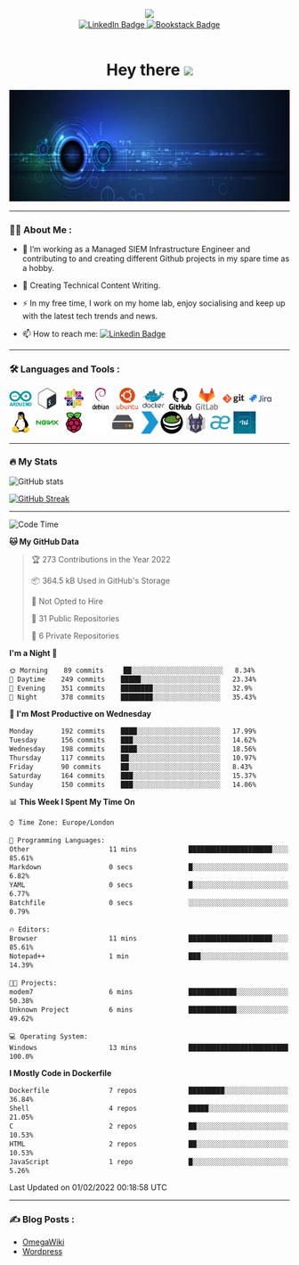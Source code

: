 <div id="header" align="center">
  <img src="https://media.giphy.com/media/f3iwJFOVOwuy7K6FFw/giphy.gif" width="300"/>
<div id="badges">
  <a href="https://www.linkedin.com/in/alexlaneit/">
    <img src="https://img.shields.io/badge/LinkedIn-blue?style=for-the-badge&logo=linkedin&logoColor=white" alt="LinkedIn Badge"/>
  </a>
  <a href="https://omegawiki.modem7.com">
  <img src="https://img.shields.io/badge/Bookstack-blue?style=for-the-badge&logo=BookStack&logoColor=white" alt="Bookstack Badge"/>
  </a>
</div>
  <img src="https://komarev.com/ghpvc/?username=modem7&style=flat-square&color=blue" alt=""/>
<h1>
  Hey there
  <img src="https://media.giphy.com/media/hvRJCLFzcasrR4ia7z/giphy.gif" width="30px"/>
</h1>
</div>

<div align="center">
  <img src="https://github.com/modem7/MiscAssets/blob/master/images/ezgif-6-79e26c05da.jpg" width="800" height="200"/>
</div>

---

### :man_technologist: About Me :
- :telescope: I’m working as a Managed SIEM Infrastructure Engineer and contributing to and creating different Github projects in my spare time as a hobby.

- :seedling: Creating Technical Content Writing.

- :zap: In my free time, I work on my home lab, enjoy socialising and keep up with the latest tech trends and news.

- :mailbox: How to reach me: [![Linkedin Badge](https://img.shields.io/badge/-AlexLaneIT-blue?style=flat&logo=Linkedin&logoColor=white)](https://www.linkedin.com/in/alexlaneit/)

---

### :hammer_and_wrench: Languages and Tools :
<div>
  <img src="https://github.com/devicons/devicon/blob/master/icons/arduino/arduino-original-wordmark.svg" title="Arduino" alt="Arduino" width="40" height="40"/>&nbsp;
  <img src="https://github.com/devicons/devicon/blob/master/icons/bash/bash-original.svg" title="Bash" alt="Bash" width="40" height="40"/>&nbsp;
  <img src="https://github.com/devicons/devicon/blob/master/icons/centos/centos-original.svg" title="Centos" alt="Centos" width="40" height="40"/>&nbsp;
  <img src="https://github.com/devicons/devicon/blob/master/icons/debian/debian-original-wordmark.svg" title="Daebian" alt="Debian " width="40" height="40"/>&nbsp;
  <img src="https://github.com/devicons/devicon/blob/master/icons/ubuntu/ubuntu-plain-wordmark.svg" title="Ubuntu" alt="Ubuntu" width="40" height="40"/>&nbsp;
  <img src="https://github.com/devicons/devicon/blob/master/icons/docker/docker-original-wordmark.svg" title="Docker" alt="Docker" width="40" height="40"/>&nbsp;
  <img src="https://github.com/devicons/devicon/blob/master/icons/github/github-original-wordmark.svg"  title="Github" alt="Github" width="40" height="40"/>&nbsp;
  <img src="https://github.com/devicons/devicon/blob/master/icons/gitlab/gitlab-original-wordmark.svg" title="Gitlab" alt="Gitlab" width="40" height="40"/>&nbsp;
  <img src="https://github.com/devicons/devicon/blob/master/icons/git/git-original-wordmark.svg" title="Git" alt="Git" width="40" height="40"/>&nbsp;
  <img src="https://github.com/devicons/devicon/blob/master/icons/jira/jira-original-wordmark.svg" title="Jira" alt="Jira" width="40" height="40"/>&nbsp;
  <img src="https://github.com/devicons/devicon/blob/master/icons/linux/linux-original.svg" title="Linux" alt="Linux" width="40" height="40"/>&nbsp;
  <img src="https://github.com/devicons/devicon/blob/master/icons/nginx/nginx-original.svg" title="Nginx" alt="Nginx" width="40" height="40"/>&nbsp;
  <img src="https://github.com/devicons/devicon/blob/master/icons/raspberrypi/raspberrypi-original.svg" title="Raspberrypi" alt="Raspberrypi" width="40" height="40"/>
  <img src="https://github.com/modem7/MiscAssets/blob/master/Icons/droneci.png?raw=true" title="DroneCI" alt="DroneCI" width="40" height="40"/>
  <img src="https://github.com/modem7/MiscAssets/blob/master/Icons/borgbase.png" title="Borg" alt="Borg" width="40" height="40"/>
  <img src="https://github.com/modem7/MiscAssets/blob/master/Icons/3CX.png" title="3CX" alt="3CX" width="40" height="40"/>
  <img src="https://github.com/modem7/MiscAssets/blob/master/Icons/guac.png" title="Guacamole" alt="Guacamole" width="40" height="40"/>
  <img src="https://github.com/modem7/MiscAssets/blob/master/Icons/snyk.png" title="Snyk" alt="Snyk" width="40" height="40"/>
  <img src="https://github.com/modem7/MiscAssets/blob/master/Icons/traefik.png" title="Traefik" alt="Traefik" width="40" height="40"/>
  <img src="https://github.com/modem7/MiscAssets/blob/master/Icons/wekan-logo.png" title="Wekan" alt="Wekan" width="40" height="40"/>
</div>

---

### :fire: My Stats
![GitHub stats](https://github-readme-stats.vercel.app/api?username=modem7&show_icons=true&theme=gotham&count_private=true")

[![GitHub Streak](http://github-readme-streak-stats.herokuapp.com?user=modem7&theme=dark&date_format=M%20j%5B%2C%20Y%5D)](https://git.io/streak-stats)

---

<!--START_SECTION:waka-->
![Code Time](http://img.shields.io/badge/Code%20Time-31%20mins-blue)

**🐱 My GitHub Data** 

> 🏆 273 Contributions in the Year 2022
 > 
> 📦 364.5 kB Used in GitHub's Storage 
 > 
> 🚫 Not Opted to Hire
 > 
> 📜 31 Public Repositories 
 > 
> 🔑 6 Private Repositories  
 > 
**I'm a Night 🦉** 

```text
🌞 Morning    89 commits     ██░░░░░░░░░░░░░░░░░░░░░░░   8.34% 
🌆 Daytime    249 commits    █████░░░░░░░░░░░░░░░░░░░░   23.34% 
🌃 Evening    351 commits    ████████░░░░░░░░░░░░░░░░░   32.9% 
🌙 Night      378 commits    ████████░░░░░░░░░░░░░░░░░   35.43%

```
📅 **I'm Most Productive on Wednesday** 

```text
Monday       192 commits    ████░░░░░░░░░░░░░░░░░░░░░   17.99% 
Tuesday      156 commits    ███░░░░░░░░░░░░░░░░░░░░░░   14.62% 
Wednesday    198 commits    ████░░░░░░░░░░░░░░░░░░░░░   18.56% 
Thursday     117 commits    ██░░░░░░░░░░░░░░░░░░░░░░░   10.97% 
Friday       90 commits     ██░░░░░░░░░░░░░░░░░░░░░░░   8.43% 
Saturday     164 commits    ███░░░░░░░░░░░░░░░░░░░░░░   15.37% 
Sunday       150 commits    ███░░░░░░░░░░░░░░░░░░░░░░   14.06%

```


📊 **This Week I Spent My Time On** 

```text
⌚︎ Time Zone: Europe/London

💬 Programming Languages: 
Other                    11 mins             █████████████████████░░░░   85.61% 
Markdown                 0 secs              █░░░░░░░░░░░░░░░░░░░░░░░░   6.82% 
YAML                     0 secs              █░░░░░░░░░░░░░░░░░░░░░░░░   6.77% 
Batchfile                0 secs              ░░░░░░░░░░░░░░░░░░░░░░░░░   0.79%

🔥 Editors: 
Browser                  11 mins             █████████████████████░░░░   85.61% 
Notepad++                1 min               ███░░░░░░░░░░░░░░░░░░░░░░   14.39%

🐱‍💻 Projects: 
modem7                   6 mins              ████████████░░░░░░░░░░░░░   50.38% 
Unknown Project          6 mins              ████████████░░░░░░░░░░░░░   49.62%

💻 Operating System: 
Windows                  13 mins             █████████████████████████   100.0%

```

**I Mostly Code in Dockerfile** 

```text
Dockerfile               7 repos             █████████░░░░░░░░░░░░░░░░   36.84% 
Shell                    4 repos             █████░░░░░░░░░░░░░░░░░░░░   21.05% 
C                        2 repos             ██░░░░░░░░░░░░░░░░░░░░░░░   10.53% 
HTML                     2 repos             ██░░░░░░░░░░░░░░░░░░░░░░░   10.53% 
JavaScript               1 repo              █░░░░░░░░░░░░░░░░░░░░░░░░   5.26%

```



 Last Updated on 01/02/2022 00:18:58 UTC
<!--END_SECTION:waka-->

---

### :writing_hand: Blog Posts :
- [OmegaWiki](https://omegawiki.modem7.com)
- [Wordpress](https://modem7.wordpress.com)
